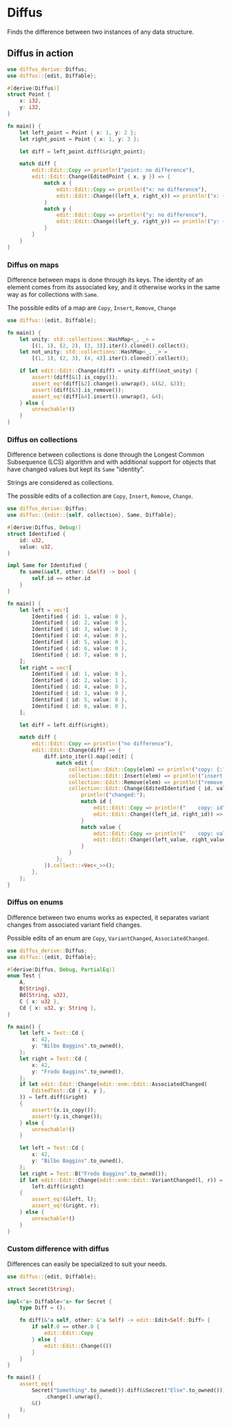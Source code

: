 # Diffus
Finds the difference between two instances of any data structure.

## Diffus in action
```rust
use diffus_derive::Diffus;
use diffus::{edit, Diffable};

#[derive(Diffus)]
struct Point {
    x: i32,
    y: i32,
}

fn main() {
    let left_point = Point { x: 1, y: 2 };
    let right_point = Point { x: 1, y: 3 };

    let diff = left_point.diff(&right_point);

    match diff {
        edit::Edit::Copy => println!("point: no difference"),
        edit::Edit::Change(EditedPoint { x, y }) => {
            match x {
                edit::Edit::Copy => println!("x: no difference"),
                edit::Edit::Change((left_x, right_x)) => println!("x: {} => {}", left_x, right_x),
            }
            match y {
                edit::Edit::Copy => println!("y: no difference"),
                edit::Edit::Change((left_y, right_y)) => println!("y: {} => {}", left_y, right_y),
            }
        }
    }
}
```

### Diffus on maps
Difference between maps is done through its keys. The identity of an element comes from its associated key, and it otherwise works in the same way as for collections with `Same`.

The possible edits of a map are `Copy`, `Insert`, `Remove`, `Change`
```rust
use diffus::{edit, Diffable};

fn main() {
    let unity: std::collections::HashMap<_, _> =
        [(1, 1), (2, 2), (3, 3)].iter().cloned().collect();
    let not_unity: std::collections::HashMap<_, _> =
        [(1, 1), (2, 3), (4, 4)].iter().cloned().collect();

    if let edit::Edit::Change(diff) = unity.diff(&not_unity) {
        assert!(diff[&1].is_copy());
        assert_eq!(diff[&2].change().unwrap(), &(&2, &3));
        assert!(diff[&3].is_remove());
        assert_eq!(diff[&4].insert().unwrap(), &4);
    } else {
        unreachable!()
    }
}
```

### Diffus on collections
Difference between collections is done through the Longest Common Subsequence (LCS) algorithm and with additional support for objects that have changed values but kept its `Same` "identity".

Strings are considered as collections.

The possible edits of a collection are `Copy`, `Insert`, `Remove`, `Change`.

```rust
use diffus_derive::Diffus;
use diffus::{edit::{self, collection}, Same, Diffable};

#[derive(Diffus, Debug)]
struct Identified {
    id: u32,
    value: u32,
}

impl Same for Identified {
    fn same(&self, other: &Self) -> bool {
        self.id == other.id
    }
}

fn main() {
    let left = vec![
        Identified { id: 1, value: 0 },
        Identified { id: 2, value: 0 },
        Identified { id: 3, value: 0 },
        Identified { id: 4, value: 0 },
        Identified { id: 5, value: 0 },
        Identified { id: 6, value: 0 },
        Identified { id: 7, value: 0 },
    ];
    let right = vec![
        Identified { id: 1, value: 0 },
        Identified { id: 2, value: 1 },
        Identified { id: 4, value: 0 },
        Identified { id: 3, value: 0 },
        Identified { id: 5, value: 0 },
        Identified { id: 6, value: 0 },
    ];

    let diff = left.diff(&right);

    match diff {
        edit::Edit::Copy => println!("no difference"),
        edit::Edit::Change(diff) => {
            diff.into_iter().map(|edit| {
                match edit {
                    collection::Edit::Copy(elem) => println!("copy: {:?}", elem),
                    collection::Edit::Insert(elem) => println!("insert: {:?}", elem),
                    collection::Edit::Remove(elem) => println!("remove: {:?}", elem),
                    collection::Edit::Change(EditedIdentified { id, value}) => {
                        println!("changed:");
                        match id {
                            edit::Edit::Copy => println!("    copy: id"),
                            edit::Edit::Change((left_id, right_id)) => println!("    id: {} => {}", left_id, right_id),
                        }
                        match value {
                            edit::Edit::Copy => println!("    copy: value"),
                            edit::Edit::Change((left_value, right_value)) => println!("    value: {} => {}", left_value, right_value),
                        }
                    }
                };
            }).collect::<Vec<_>>();
        },
    };
}
```


### Diffus on enums
Difference between two enums works as expected, it separates variant changes from associated variant field changes.

Possible edits of an enum are `Copy`, `VariantChanged`, `AssociatedChanged`.

```rust
use diffus_derive::Diffus;
use diffus::{edit, Diffable};

#[derive(Diffus, Debug, PartialEq)]
enum Test {
    A,
    B(String),
    Bd(String, u32),
    C { x: u32 },
    Cd { x: u32, y: String },
}

fn main() {
    let left = Test::Cd {
        x: 42,
        y: "Bilbo Baggins".to_owned(),
    };
    let right = Test::Cd {
        x: 42,
        y: "Frodo Baggins".to_owned(),
    };
    if let edit::Edit::Change(edit::enm::Edit::AssociatedChanged(
        EditedTest::Cd { x, y },
    )) = left.diff(&right)
    {
        assert!(x.is_copy());
        assert!(y.is_change());
    } else {
        unreachable!()
    }

    let left = Test::Cd {
        x: 42,
        y: "Bilbo Baggins".to_owned(),
    };
    let right = Test::B("Frodo Baggins".to_owned());
    if let edit::Edit::Change(edit::enm::Edit::VariantChanged(l, r)) =
        left.diff(&right)
    {
        assert_eq!(&left, l);
        assert_eq!(&right, r);
    } else {
        unreachable!()
    }
}
```


### Custom difference with diffus
Differences can easily be specialized to suit your needs.

```rust
use diffus::{edit, Diffable};

struct Secret(String);

impl<'a> Diffable<'a> for Secret {
    type Diff = ();

    fn diff(&'a self, other: &'a Self) -> edit::Edit<Self::Diff> {
        if self.0 == other.0 {
            edit::Edit::Copy
        } else {
            edit::Edit::Change(())
        }
    }
}

fn main() {
    assert_eq!(
        Secret("Something".to_owned()).diff(&Secret("Else".to_owned()))
            .change().unwrap(),
        &()
    );
}
```
